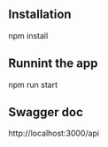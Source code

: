 ## Installation
npm install

## Runnint the app
npm run start

## Swagger doc
http://localhost:3000/api